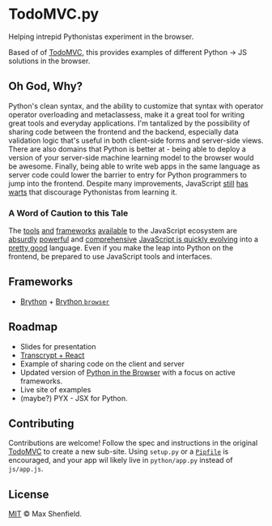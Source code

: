 # TodoMVC.py
Helping intrepid Pythonistas experiment in the browser.

Based of of [TodoMVC](http://todomvc.com/), this provides examples of different Python -> JS solutions in the browser.

## Oh God, Why?

Python's clean syntax, and the ability to customize that syntax with operator operator overloading and metaclassess, make it a great tool for writing great tools and everyday applications.  I'm tantalized by the possibility of sharing code between the frontend and the backend, especially data validation logic that's useful in both client-side forms and server-side views.  There are also domains that Python is better at - being able to deploy a version of your server-side machine learning model to the browser would be awesome.  Finally, being able to write web apps in the same language as server code could lower the barrier to entry for Python programmers to jump into the frontend. Despite many improvements, JavaScript [still](https://stackoverflow.com/questions/3127429/how-does-the-this-keyword-work#3127609) [has](https://developer.mozilla.org/en-US/docs/Web/JavaScript/Guide/Loops_and_iteration#Arrays) [warts](https://github.com/getify/You-Dont-Know-JS/blob/master/this%20%26%20object%20prototypes/apA.md#class-gotchas) that discourage Pythonistas from learning it.

### A Word of Caution to this Tale
The [tools](http://immutable.js/) [and](http://webpack.js.org/) [frameworks](https://reactjs.org/) [available](http://vuejs.org/) to the JavaScript ecosystem are [absurdly](http://www.jsfuck.com/) [powerful](https://mozilla.github.io/pdf.js/) and [comprehensive](https://github.com/facebook/react-devtools) [JavaScript is quickly evolving](https://babeljs.io/) into a [pretty good](https://media.giphy.com/media/8kqrtQiz9YqnS/giphy.gif) language.  Even if you make the leap into Python on the frontend, be prepared to use JavaScript tools and interfaces.

## Frameworks

* [Brython](http://www.brython.info) + [Brython `browser`](http://www.brython.info/static_doc/en/browser.html)

## Roadmap

* Slides for presentation
* [Transcrypt + React](http://www.transcrypt.org/examples#react_demo)
* Example of sharing code on the client and server
* Updated version of [Python in the Browser](http://stromberg.dnsalias.org/~strombrg/pybrowser/python-browser.html) with a focus on active frameworks.
* Live site of examples
* (maybe?) PYX - JSX for Python.

## Contributing
Contributions are welcome!  Follow the spec and instructions in the original [TodoMVC](https://github.com/tastejs/todomvc/blob/master/app-spec.md) to create a new sub-site.  Using `setup.py` or a [`Pipfile`](https://docs.pipenv.org/) is encouraged, and your app wil likely live in `python/app.py` instead of `js/app.js`.

## License
[MIT](LICENSE.md) © Max Shenfield.
